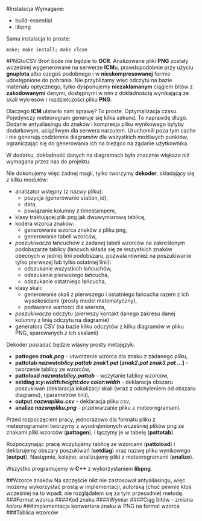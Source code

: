 #Instalacja
Wymagane:

* build-essential
* libpng

Sama instalacja to proste:

	make; make install; make clean


#PNGtoCSV
Broń boże nie będzie to **OCR**. Analizowane pliki **PNG** zostały wcześniej wygenerowane na serwerze **ICM**u, prawdopodobnie przy użyciu **gnuplota** albo czegoś podobnego i w **nieskompresowanej** formie udostępnione do pobrania. Nie przybliżamy więc odczytu na bazie materiału optycznego, tylko dysponujemy **niezakłamanym** ciągiem bitów z **zakodowanymi** danymi, dostępnymi w nim z dokładnością wynikającą ze skali wykresów i rozdzielczości pliku **PNG**.

Dlaczego **ICM** ułatwiło nam sprawę? To proste. Optymalizacja czasu. Pojedynczy meteorogram generuje się kilka sekund. To naprawdę długo. Dodanie antyaliasingu do znaków i kompresja pliku wynikowego byłyby dodatkowym, uciążliwym dla serwera narzutem. Uruchomili poza tym cache i nie generują codziennie diagramów dla wszystkich możliwych punktów, ograniczając się do generowania ich na bieżąco na żądanie użytkownika.

W dodatku, dokładność danych na diagramach była znacznie większa niż wymagana przez nas do projektu.

Nie dokonujemy więc żadnej magii, tylko tworzymy **dekoder**, składający się z kilku modułów:

* analizator wstępny (z nazwy pliku):
	* pozycja (generowanie station_id),
	* data,
	* powiązanie kolumny z timestampem,
* klasy traktującej plik png jak dwuwymiarową tablicę,
* kodera wzorca znaków:
	* generowanie wzorca znaków z pliku png,
	* generowanie tabeli wzorców, 
* *poszukiwacza* łańcuchów z zadanej tabeli wzorców na zakreślonym podobszarze tablicy (łańcuch składa się ze wszystkich znaków obecnych w jednej linii podobszaru, pozwala również na poszukiwanie tylko pierwszej lub tylko ostatniej linii):
	* odszukanie wszystkich łańcuchów,
	* odszukanie pierwszego łańcucha,
	* odszukanie ostatniego łańcucha,
* klasy skali:
	* generowanie skali z pierwszego i ostatniego łańcucha razem z ich wysokościami (prosty model matematyczny),
	* podawanie wartości dla wiersza,
* *poszukiwacza* odczytu (pierwszy kontakt danego zakresu danej kolumny z linią odczytu na diagramie)
* generatora CSV (na bazie kilku odczytów z kilku diagramów w pliku PNG, sparowanych z ich skalami)

Dekoder posiadać będzie własny prosty metajęzyk:
	
* **pattogen *znak.png*** - utworzenie wzorca dla znaku z zadanego pliku,
* **pattotab *nazwatablicy.pattab* *znak1.pat* [*znak2.pat* *znak3.pat* …]** - tworzenie tablicy ze wzorców,
* **pattoload *nazwatablicy.pattab*** - wczytanie tablicy wzorców,
* **setdiag *x:y:width:height:dev* *color:width*** - deklaracja obszaru poszukiwań (deklaracja lokalizacji skali (wraz z odchyleniem od obszaru diagramu), i parametrów linii),
* **output *nazwapliku.csv*** - deklaracja pliku csv,
* **analize *nazwapliku.png*** - przetwarzanie pliku z meteorogramami.

Przed rozpoczęciem pracy, jednorazowo dla formatu pliku z meteorogramami tworzymy z wyodrębnionych wcześniej plików png ze znakami pliki wzorców (**pattogen**), i łączymy je w tabelę (**pattotab**).

Rozpoczynając pracę wczytujemy tablicę ze wzorcami (**pattoload**) i deklarujemy obszary poszukiwań (**setdiag**) oraz nazwę pliku wynikowego (**output**). Następnie, kolejno, analizujemy pliki z meteorogramami (**analize**).

Wszystko programujemy w **C++** z wykorzystaniem **libpng**.

##Wzorce znaków
Na szczęście nikt nie zastosował antyaliasingu, więc możemy wykorzystać prostą w implementacji, autorską (choć pewnie ktoś wcześniej na to wpadł, nie rozglądałem się za tym przesadnie) metodę.
###Format wzorca
####Kod znaku
####Wymiar
####Ciąg bitów - zmiana *koloru*
###Implementacja konwertera znaku w PNG na format wzorca
###Tablica wzorców
